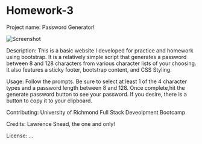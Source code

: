 # Homework-3
Project name: Password Generator!

![Screenshot](https://raw.githubusercontent.com/lawrencesnead/Homework-3/assets/images/Password_Generator.png)

Description: This is a basic website I developed for practice and homework using bootstrap. It is a relatively simple script that generates a password between 8 and 128 characters from various character lists of your choosing. It also features a sticky footer, bootstrap content, and CSS Styling.

Usage: Follow the prompts. Be sure to select at least 1 of the 4 character types and a password length between 8 and 128. Once complete,hit the generate password button to see your password. If you desire, there is a button to copy it to your clipboard. 

Contributing: University of Richmond Full Stack Deveolpment Bootcamp

Credits: Lawrence Snead, the one and only!

License: ...